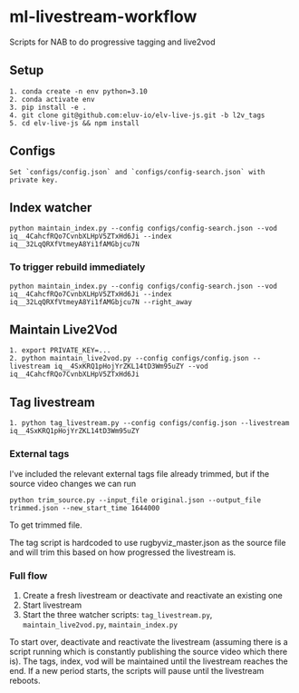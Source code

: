 # ml-livestream-workflow

Scripts for NAB to do progressive tagging and live2vod

## Setup
```
1. conda create -n env python=3.10
2. conda activate env
3. pip install -e .
4. git clone git@github.com:eluv-io/elv-live-js.git -b l2v_tags
5. cd elv-live-js && npm install
```

## Configs
```
Set `configs/config.json` and `configs/config-search.json` with private key.
```

## Index watcher
```
python maintain_index.py --config configs/config-search.json --vod iq__4CahcfRQo7CvnbXLHpV5ZTxHd6Ji --index iq__32LqQRXfVtmeyA8Yi1fAMGbjcu7N
```

### To trigger rebuild immediately 
```
python maintain_index.py --config configs/config-search.json --vod iq__4CahcfRQo7CvnbXLHpV5ZTxHd6Ji --index iq__32LqQRXfVtmeyA8Yi1fAMGbjcu7N --right_away
```

## Maintain Live2Vod
```
1. export PRIVATE_KEY=...
2. python maintain_live2vod.py --config configs/config.json --livestream iq__4SxKRQ1pHojYrZKL14tD3Wm95uZY --vod iq__4CahcfRQo7CvnbXLHpV5ZTxHd6Ji
```

## Tag livestream
```
1. python tag_livestream.py --config configs/config.json --livestream iq__4SxKRQ1pHojYrZKL14tD3Wm95uZY
```

### External tags
I've included the relevant external tags file already trimmed, but if the source video changes we can run

```
python trim_source.py --input_file original.json --output_file trimmed.json --new_start_time 1644000
```

To get trimmed file. 

The tag script is hardcoded to use rugbyviz_master.json as the source file and will trim this based on how progressed the livestream is. 

### Full flow
1. Create a fresh livestream or deactivate and reactivate an existing one
2. Start livestream
3. Start the three watcher scripts: `tag_livestream.py`, `maintain_live2vod.py`, `maintain_index.py`

To start over, deactivate and reactivate the livestream (assuming there is a script running which is constantly publishing the source video which there is). The tags, index, vod will be maintained until the livestream reaches the end. 
If a new period starts, the scripts will pause until the livestream reboots. 